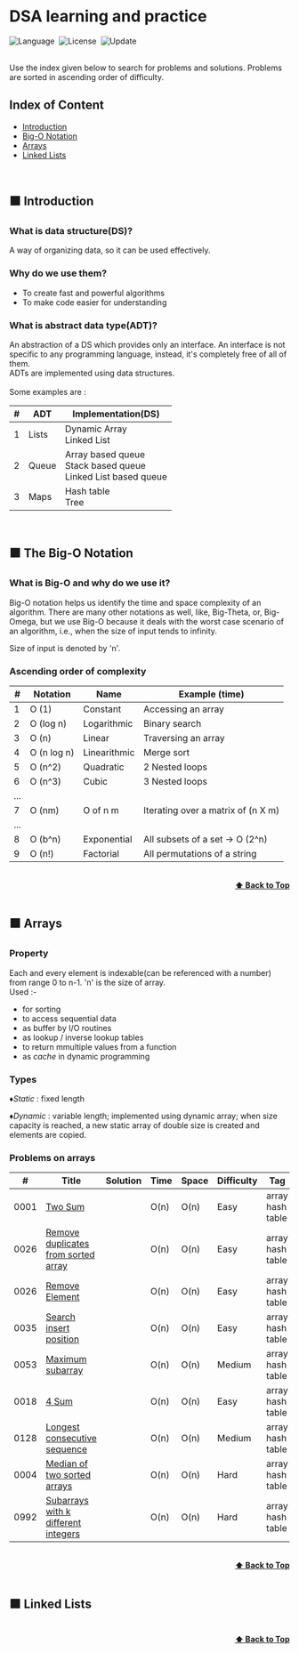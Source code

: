 # DSA learning and practice

![Language](https://img.shields.io/badge/language-Modern%20C++-orange.svg)&nbsp;
![License](https://img.shields.io/badge/license-MIT-blue.svg)&nbsp;
![Update](https://img.shields.io/badge/update-daily-green.svg)&nbsp;

<br>
Use the index given below to search for problems and solutions. Problems are sorted in ascending order of difficulty.

## Index of Content

* [Introduction](#-Introduction)<br>
* [Big-O Notation](#-the-big-o-notation)<br>
* [Arrays](#-arrays)<br>
* [Linked Lists](#-linked-lists)
<br>

## 🟧 Introduction
### What is data structure(DS)?
A way of organizing data, so it can be used effectively.

### Why do we use them?
* To create fast and powerful algorithms
* To make code easier for understanding

### What is abstract data type(ADT)?
An abstraction of a DS which provides only an interface. An interface is not specific to any programming language, instead, it's completely free of all of them.<br>
ADTs are implemented using data structures.<br>
<br>
Some examples are :

|  #  | ADT        |  Implementation(DS) |
|-----| --------------- | -----------  |
|  1  | Lists | Dynamic Array <br> Linked List |
|  2  | Queue | Array based queue <br> Stack based queue <br> Linked List based queue |
|  3  | Maps | Hash table <br> Tree |
<br>


## 🟧 The Big-O Notation
### What is Big-O and why do we use it?
Big-O notation helps us identify the time and space complexity of an algorithm. There are many other notations as well, like, Big-Theta, or, Big-Omega, but we use Big-O because it deals with the worst case scenario of an algorithm, i.e., when the size of input tends to infinity.<br>

Size of input is denoted by 'n'. <br>

### Ascending order of complexity

|  #  | Notation        |  Name        |  Example (time)   |
|-----| --------------- | -----------  | ----------- |
|  1  |  O (1)          | Constant     | Accessing an array |
|  2  |  O (log n)      | Logarithmic  | Binary search |
|  3  |  O (n)          | Linear       | Traversing an array |
|  4  |  O (n log n)    | Linearithmic | Merge sort |
|  5  |  O (n^2)        | Quadratic    | 2 Nested loops |
|  6  |  O (n^3)        | Cubic        | 3 Nested loops |
| ... |  |  |  |
|  7  |  O (nm)         | O of n m     | Iterating over a matrix of (n X m) |
| ... |  |  |  |
|  8  |  O (b^n)        | Exponential  | All subsets of a set -> O (2^n) |
|  9  |  O (n!)         | Factorial    | All permutations of a string |

<br/>
<div align="right">
    <b><a href="#index-of-content">⬆️ Back to Top</a></b>
</div>
<br/>


## 🟧 Arrays
### Property
Each and every element is indexable(can be referenced with a number) from range 0 to n-1. 'n' is the size of array. <br>
Used :- <br>
* for sorting
* to access sequential data
* as buffer by I/O routines
* as lookup / inverse lookup tables
* to return mmultiple values from a function
* as *cache* in dynamic programming

### Types
♦️*Static* : fixed length<br>

♦️*Dynamic* : variable length; implemented using dynamic array; when size capacity is reached, a new static array of double size is created and elements are copied. <br>

### Problems on arrays

|  #  | Title                                   |  Solution       |  Time           | Space           | Difficulty    | Tag          | Note| 
|-----|---------------- | --------------- | --------------- | --------------- | ------------- |--------------|-----|
|0001  | [Two Sum](https://leetcode.com/problems/two-sum/)  |        |   O(n)   | O(n)   | Easy | array <br> hash table| use unordered map|
|0026  | [Remove duplicates from sorted array](https://leetcode.com/problems/remove-duplicates-from-sorted-array)  |        |   O(n)   | O(n)   | Easy | array <br> hash table| use unordered map|
|0026  | [Remove Element](https://leetcode.com/problems/remove-element)  |        |   O(n)   | O(n)   | Easy | array <br> hash table| use unordered map|
|0035  | [Search insert position](https://leetcode.com/problems/search-insert-position)  |        |   O(n)   | O(n)   | Easy | array <br> hash table| use unordered map|
|0053  | [Maximum subarray](https://leetcode.com/problems/maximum-subarray)  |        |   O(n)   | O(n)   | Medium | array <br> hash table| use unordered map|
|0018  | [4 Sum](https://leetcode.com/problems/4sum)  |        |   O(n)   | O(n)   | Easy | array <br> hash table| use unordered map|
|0128  | [Longest consecutive sequence](https://leetcode.com/problems/longest-consecutive-sequence)  |        |   O(n)   | O(n)   | Medium | array <br> hash table| use unordered map|
|0004  | [Median of two sorted arrays](https://leetcode.com/problems/median-of-two-sorted-arrays)  |        |   O(n)   | O(n)   | Hard | array <br> hash table| use unordered map|
|0992  | [Subarrays with k different integers](https://leetcode.com/problems/subarrays-with-k-different-integers)  |        |   O(n)   | O(n)   | Hard | array <br> hash table| use unordered map|



<br/>
<div align="right">
    <b><a href="#index-of-content">⬆️ Back to Top</a></b>
</div>
<br/>

## 🟧 Linked Lists

<br/>
<div align="right">
    <b><a href="#index-of-content">⬆️ Back to Top</a></b>
</div>
<br/>

